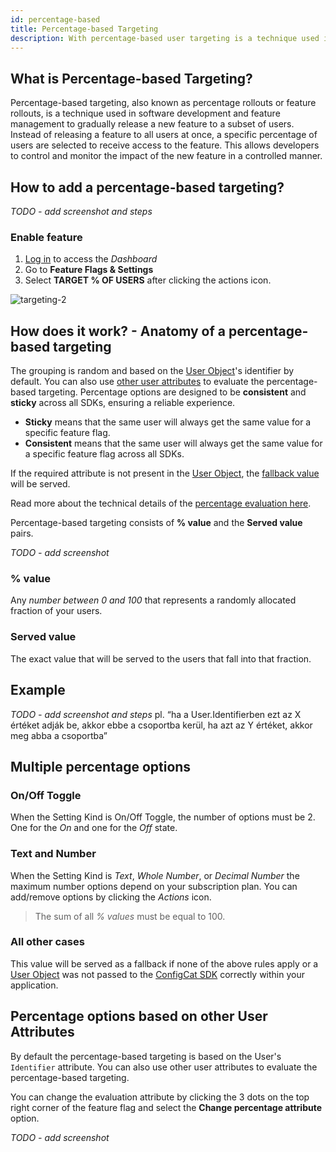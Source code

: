 ```yaml
---
id: percentage-based
title: Percentage-based Targeting
description: With percentage-based user targeting is a technique used in software development and feature management to gradually release a new feature to a subset of users.
---
```


## What is Percentage-based Targeting?

Percentage-based targeting, also known as percentage rollouts or feature rollouts, is a technique used in software development and feature management to gradually release a new feature to a subset of users. Instead of releasing a feature to all users at once, a specific percentage of users are selected to receive access to the feature. This allows developers to control and monitor the impact of the new feature in a controlled manner.

## How to add a percentage-based targeting?

*TODO - add screenshot and steps*


### Enable feature

1. <a href="https://app.configcat.com/auth/login" target="_blank">Log in</a> to access the _Dashboard_
2. Go to **Feature Flags & Settings**
3. Select **TARGET % OF USERS** after clicking the actions icon.

<img src="/docs/assets/targeting-2.png" className="zoomable" alt="targeting-2" />

## How does it work? - Anatomy of a percentage-based targeting

The grouping is random and based on the [User Object](TODO)'s identifier by default. You can also use [other user attributes](TODO) to evaluate the percentage-based targeting. Percentage options are designed to be **consistent** and **sticky** across all SDKs, ensuring a reliable experience.
- **Sticky** means that the same user will always get the same value for a specific feature flag.
- **Consistent** means that the same user will always get the same value for a specific feature flag across all SDKs.

If the required attribute is not present in the [User Object](TODO), the [fallback value](TODO) will be served.

Read more about the technical details of the [percentage evaluation here](TODO).

Percentage-based targeting consists of **% value** and the **Served value** pairs.

*TODO - add screenshot*

### % value

Any _number between 0 and 100_ that represents a randomly allocated fraction of your users.

### Served value

The exact value that will be served to the users that fall into that fraction.

## Example

*TODO - add screenshot and steps* pl. “ha a User.Identifierben ezt az X értéket adják be, akkor ebbe a csoportba kerül, ha azt az Y értéket, akkor meg abba a csoportba”

## Multiple percentage options

### On/Off Toggle

When the Setting Kind is On/Off Toggle, the number of options must be 2. One for the _On_ and one for the _Off_ state.

### Text and Number

When the Setting Kind is _Text_, _Whole Number_, or _Decimal Number_ the maximum number options depend on your subscription plan. You can add/remove options by clicking the _Actions_ icon.

> The sum of all _% values_ must be equal to 100.

### All other cases

This value will be served as a fallback if none of the above rules apply or a [User Object](advanced/user-object.md) was not passed to the [ConfigCat SDK](sdk-reference/overview.md) correctly within your application.

## Percentage options based on other User Attributes

By default the percentage-based targeting is based on the User's `Identifier` attribute. You can also use other user attributes to evaluate the percentage-based targeting.

You can change the evaluation attribute by clicking the 3 dots on the top right corner of the feature flag and select the **Change percentage attribute** option.

*TODO - add screenshot*